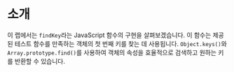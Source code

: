# 소개

이 랩에서는 `findKey`라는 JavaScript 함수의 구현을 살펴보겠습니다. 이 함수는 제공된 테스트 함수를 만족하는 객체의 첫 번째 키를 찾는 데 사용됩니다. `Object.keys()`와 `Array.prototype.find()`를 사용하여 객체의 속성을 효율적으로 검색하고 원하는 키를 반환할 수 있습니다.
